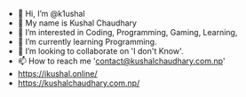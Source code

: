 - 👋 Hi, I’m @k1ushal
- 💩 My name is Kushal Chaudhary
- 👀 I’m interested in Coding, Programming, Gaming, Learning,
- 🌱 I’m currently learning Programming.
- 💞️ I’m looking to collaborate on 'I don't Know'.
- 📫 How to reach me 'contact@kushalchaudhary.com.np'
- https://ikushal.online/
- https://kushalchaudhary.com.np/
